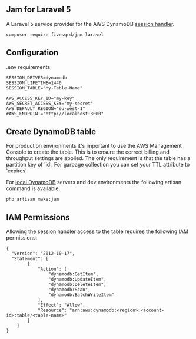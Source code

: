 ## Jam for Laravel 5

A Laravel 5 service provider for the AWS DynamoDB [session handler](https://aws.amazon.com/blogs/aws/scalable-session-handling-in-php-using-amazon-dynamodb/).

```
composer require fivesqrd/jam-laravel
```

## Configuration ##

.env requirements
```
SESSION_DRIVER=dynamodb
SESSION_LIFETIME=1440
SESSION_TABLE="My-Table-Name"

AWS_ACCESS_KEY_ID="my-key"
AWS_SECRET_ACCESS_KEY="my-secret"
AWS_DEFAULT_REGION="eu-west-1"
#AWS_ENDPOINT="http://localhost:8000"
```

## Create DynamoDB table ##
For production environments it's important to use the AWS Management Console to create the table. This is to ensure the correct billing and throughput settings are applied. The only requirement is that the table has a partition key of 'id'. For garbage collection you can set your TTL attribute to 'expires'

For [local DynamoDB](https://docs.aws.amazon.com/amazondynamodb/latest/developerguide/DynamoDBLocal.html) servers and dev environments the following artisan command is available:
```
php artisan make:jam
```

## IAM Permissions ##
Allowing the session handler access to the table requires the following IAM permissions:
```
{
  "Version": "2012-10-17",
  "Statement": [
        {
            "Action": [
                "dynamodb:GetItem",
                "dynamodb:UpdateItem",
                "dynamodb:DeleteItem",
                "dynamodb:Scan",
                "dynamodb:BatchWriteItem"
            ],
            "Effect": "Allow",
            "Resource": "arn:aws:dynamodb:<region>:<account-id>:table/<table-name>"
        }
    ]
}
```